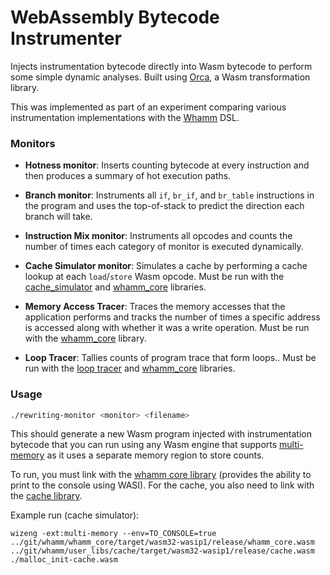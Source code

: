 # WebAssembly Bytecode Instrumenter

Injects instrumentation bytecode directly into Wasm bytecode to perform some simple dynamic analyses. Built using [Orca](https://github.com/thesuhas/orca), a Wasm transformation library.

This was implemented as part of an experiment comparing various instrumentation implementations with the [Whamm](https://github.com/ejrgilbert/whamm) DSL.

### Monitors

- **Hotness monitor**: Inserts counting bytecode at every instruction and then produces a summary of hot execution paths.

- **Branch monitor**: Instruments all `if`, `br_if`, and `br_table` instructions in the program and uses the top-of-stack to predict the direction each branch will take.

- **Instruction Mix monitor**: Instruments all opcodes and counts the number of times each category of monitor is executed dynamically.

- **Cache Simulator monitor**: Simulates a cache by performing a cache lookup at each `load`/`store` Wasm opcode. Must be run with the [cache_simulator](https://github.com/ejrgilbert/whamm/tree/master/user_libs/cache) and [whamm_core](https://github.com/ejrgilbert/whamm/tree/master/whamm_core) libraries.

- **Memory Access Tracer**: Traces the memory accesses that the application performs and tracks the number of times a specific address is accessed along with whether it was a write operation. Must be run with the [whamm_core](https://github.com/ejrgilbert/whamm/tree/master/whamm_core) library.

- **Loop Tracer**: Tallies counts of program trace that form loops.. Must be run with the [loop tracer](https://github.com/ejrgilbert/whamm/blob/master/user_libs/loop_tracer/tracer.wasm) and [whamm_core](https://github.com/ejrgilbert/whamm/tree/master/whamm_core) libraries.

### Usage

```bash
./rewriting-monitor <monitor> <filename>
```

This should generate a new Wasm program injected with instrumentation bytecode that you can run using
any Wasm engine that supports [multi-memory](https://github.com/WebAssembly/multi-memory) as it uses a separate memory region to store counts.

To run, you must link with the [whamm core library](https://github.com/ejrgilbert/whamm/tree/master/whamm_core) (provides the ability to print to the console using WASI).
For the cache, you also need to link with the [cache library](https://github.com/ejrgilbert/whamm/tree/master/user_libs/cache).

Example run (cache simulator):
```
wizeng -ext:multi-memory --env=TO_CONSOLE=true   ../git/whamm/whamm_core/target/wasm32-wasip1/release/whamm_core.wasm ../git/whamm/user_libs/cache/target/wasm32-wasip1/release/cache.wasm ./malloc_init-cache.wasm
```
